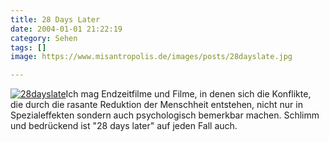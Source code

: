 ```yaml
---
title: 28 Days Later
date: 2004-01-01 21:22:19
category: Sehen
tags: []
image: https://www.misantropolis.de/images/posts/28dayslate.jpg

---
```


[![](http://www.misantropolis.de/wp-content/uploads/2008/04/28dayslate.jpg "28dayslate")](http://www.misantropolis.de/wp-content/uploads/2008/04/28dayslate.jpg)Ich mag Endzeitfilme und Filme, in denen sich die Konflikte, die durch die rasante Reduktion der Menschheit entstehen, nicht nur in Spezialeffekten sondern auch psychologisch bemerkbar machen. Schlimm und bedrückend ist "28 days later" auf jeden Fall auch.
